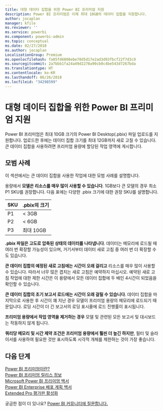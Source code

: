 ```yaml
---
title: 대형 데이터 집합을 위한 Power BI 프리미엄 지원
description: Power BI 프리미엄은 이제 최대 10GB의 데이터 집합을 지원합니다.
author: jocaplan
manager: kfile
ms.reviewer: ''
ms.service: powerbi
ms.component: powerbi-admin
ms.topic: conceptual
ms.date: 02/27/2018
ms.author: jocaplan
LocalizationGroup: Premium
ms.openlocfilehash: fa05fd6808ebe78d5d17e2ad3d93fbcf22f7d3c9
ms.sourcegitcommit: 2a7bbb1fa24a49d2278a90cb0c4be543d7267bda
ms.translationtype: HT
ms.contentlocale: ko-KR
ms.lasthandoff: 06/26/2018
ms.locfileid: "34298599"
---
```

# <a name="power-bi-premium-support-for-large-datasets"></a>대형 데이터 집합을 위한 Power BI 프리미엄 지원

Power BI 프리미엄은 최대 10GB 크기의 Power BI Desktop(.pbix) 파일 업로드를 지원합니다. 업로드한 후에는 데이터 집합 크기를 최대 12GB까지 새로 고칠 수 있습니다. 큰 데이터 집합을 사용하려면 프리미엄 용량에 할당된 작업 영역에 게시합니다.
 
## <a name="best-practices"></a>모범 사례

이 섹션에서는 큰 데이터 집합을 사용한 작업에 대한 모범 사례를 설명합니다.

용량에서 **모델은 리소스를 매우 많이 사용할 수 있습니다**. 1GB보다 큰 모델의 경우 최소 P1 SKU를 권장합니다. 다음 표에는 다양한 .pbix 크기에 대한 권장 SKU를 설명합니다.


   |SKU  |.pbix의 크기   |
   |---------|---------|
   |P1    | < 3GB        |
   |P2    | < 6GB        |
   |P3    | 최대 10GB   |



**.pbix 파일은 고도로 압축된 상태의 데이터를 나타냅니다**. 데이터는 메모리에 로드될 때 여러 번 확장할 가능성이 있으며, 거기서부터 데이터 새로 고침 중 여러 번 더 확장할 수도 있습니다.

**큰 데이터 집합의 예정된 새로 고침에는 시간이 오래 걸리고** 리소스를 매우 많이 사용할 수 있습니다. 따라서 너무 많은 겹치는 새로 고침은 예약하지 마십시오. 예약된 새로 고침 작업에 대한 제한 시간은 이 용량에서 모든 데이터 집합에 두 배인 4시간이 되었음을 확인할 수 있습니다.

**큰 데이터 집합의 초기 보고서 로드에는 시간이 오래 걸릴 수 있습니다**. 데이터 집합을 마지막으로 사용한 후 시간이 꽤 지난 경우 모델이 프리미엄 용량의 메모리에 로드되기 때문입니다. 로딩 시간이 더 긴 보고서의 로딩 표시줄에 로드 진행률이 표시됩니다.

**프리미엄 용량에서 작업 영역을 제거하는 경우** 모델 및 관련된 모든 보고서 및 대시보드는 작동하지 않게 됩니다.

**쿼리당 메모리 및 시간 제약 조건은 프리미엄 용량에서 훨씬 더 높긴 하지만**, 필터 및 슬라이서를 사용하여 필요한 것만 표시하도록 시각적 개체를 제한하는 것이 가장 좋습니다.

## <a name="next-steps"></a>다음 단계
[Power BI 프리미엄이란?](service-premium.md)  
[Power BI 프리미엄 릴리스 정보](service-premium-release-notes.md)  
[Microsoft Power BI 프리미엄 백서](https://aka.ms/pbipremiumwhitepaper)  
[Power BI Enterprise 배포 계획 백서](https://aka.ms/pbienterprisedeploy)  
[Extended Pro 평가판 활성화](service-extended-pro-trial.md)  

궁금한 점이 더 있나요? [Power BI 커뮤니티에 질문합니다.](https://community.powerbi.com/)
